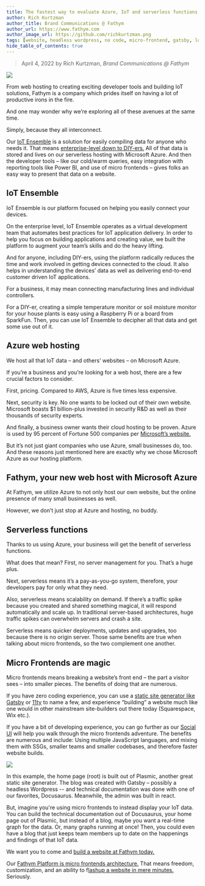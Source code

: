 ```yaml
---
title: The fastest way to evaluate Azure, IoT and serverless functions
author: Rich Kurtzman
author_title: Brand Communications @ Fathym
author_url: https://www.fathym.com
author_image_url: https://github.com/richkurtzman.png
tags: [website, headless wordpress, no code, micro-frontend, gatsby, low code]
hide_table_of_contents: true
---
```


> April 4, 2022 by Rich Kurtzman, _Brand Communications @ Fathym_

![](https://www.fathym.com/img/iotensemblegraphic.png)

From web hosting to creating exciting developer tools and building IoT solutions, Fathym is a company which prides itself on having a lot of productive irons in the fire.  

And one may wonder why we’re exploring all of these avenues at the same time.  

Simply, because they all interconnect.  

Our [IoT Ensemble](https://www.fathym.com/iot) is a solution for easily compiling data for anyone who needs it. That means [enterprise-level down to DIY-ers.](https://www.fathym.com/iot/blog/blogs/2021/august/2021-08-04-get-to-know-iot-ensemble) All of that data is stored and lives on our serverless hosting with Microsoft Azure. And then the developer tools – like our cold/warm queries, easy integration with reporting tools like Power BI, and use of micro frontends – gives folks an easy way to present that data on a website.  

## IoT Ensemble  

IoT Ensemble is our platform focused on helping you easily connect your devices.  

On the enterprise level, IoT Ensemble operates as a virtual development team that automates best practices for IoT application delivery. In order to help you focus on building applications and creating value, we built the platform to augment your team’s skills and do the heavy lifting. 

And for anyone, including DIY-ers, using the platform radically reduces the time and work involved in getting devices connected to the cloud. It also helps in understanding the devices’ data as well as delivering end-to-end customer driven IoT applications. 

For a business, it may mean connecting manufacturing lines and individual controllers.  

For a DIY-er, creating a simple temperature monitor or soil moisture monitor for your house plants is easy using a Raspberry Pi or a board from SparkFun. Then, you can use IoT Ensemble to decipher all that data and get some use out of it.  

## Azure web hosting 

We host all that IoT data – and others’ websites – on Microsoft Azure. 

If you’re a business and you’re looking for a web host, there are a few crucial factors to consider.  

First, pricing. Compared to AWS, Azure is five times less expensive.  

Next, security is key. No one wants to be locked out of their own website. Microsoft boasts $1 billion-plus invested in security R&D as well as their thousands of security experts.  

And finally, a business owner wants their cloud hosting to be proven. Azure is used by 95 percent of Fortune 500 companies per [Microsoft’s website.](https://azure.microsoft.com/en-us/overview/azure-vs-aws/)  

But it’s not just giant companies who use Azure, small businesses do, too. And these reasons just mentioned here are exactly why we chose Microsoft Azure as our hosting platform.  

## Fathym, your new web host with Microsoft Azure 

At Fathym, we utilize Azure to not only host our own website, but the online presence of many small businesses as well.  

However, we don’t just stop at Azure and hosting, no buddy. 

## Serverless functions 

Thanks to us using Azure, your business will get the benefit of serverless functions.  

What does that mean? First, no server management for you. That’s a huge plus.  

Next, serverless means it’s a pay-as-you-go system, therefore, your developers pay for only what they need.  

Also, serverless means scalability on demand. If there’s a traffic spike because you created and shared something magical, it will respond automatically and scale up. In traditional server-based architectures, huge traffic spikes can overwhelm servers and crash a site.  

Serverless means quicker deployments, updates and upgrades, too because there is no origin server. Those same benefits are true when talking about micro frontends, so the two complement one another. 

## Micro Frontends are magic 

Micro frontends means breaking a website’s front end – the part a visitor sees – into smaller pieces. The benefits of doing that are numerous.  

If you have zero coding experience, you can use a [static site generator like Gatsby](https://www.fathym.com/blog/articles/2022/march/2022-03-24-headless-wordpress-made-easy-with-gatsby) or [11ty](https://www.fathym.com/blog/articles/2022/march/2022-03-29-headless-wordpress-using-eleventy) to name a few, and experience “building” a website much like one would in other mainstream site-builders out there today (Squarespace, Wix etc.).  

If you have a bit of developing experience, you can go further as our [Social UI](https://www.fathym.com/blog/articles/2022/march/2022-03-02-introducing-fathyms-social-ui) will help you walk through the micro frontends adventure. The benefits are numerous and include: Using multiple JavaScript languages, and mixing them with SSGs, smaller teams and smaller codebases, and therefore faster website builds.  

![](https://www.fathym.com/img/MFERPlasmicGatsbyDocuReact.png)

In this example, the home page (root) is built out of Plasmic, another great static site generator. The blog was created with Gatsby – possibly a headless Wordpress -- and technical documentation was done with one of our favorites, Docusaurus. Meanwhile, the admin was built in react.  

But, imagine you're using micro frontends to instead display your IoT data. You can build the technical documentation out of Docusaurus, your home page out of Plasmic, but instead of a blog, maybe you want a real-time graph for the data. Or, many graphs running at once! Then, you could even have a blog that just keeps team members up to date on the happenings and findings of that IoT data.

We want you to come and [build a website at Fathym today.](https://www.fathym.com/dashboard)

Our [Fathym Platform is micro frontends architecture.](https://www.fathym.com/blog/articles/2022/march/2022-03-14-a-simple-micro-frontends-explainer) That means freedom, customization, and an ability to f[lashup a website in mere minutes.](https://www.fathym.com/blog/articles/2022/february/2022-02-18-flashup-buzz-word-or-brilliant-idea) Seriously.  